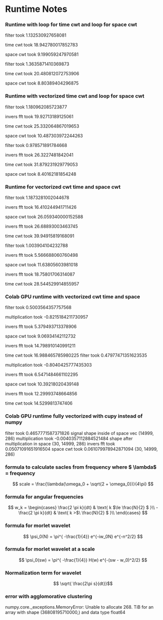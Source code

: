 # Runtime Notes

### Runtime with loop for time cwt and loop for space cwt

filter took 1.132530927658081

time cwt took 18.942780017852783

space cwt took 9.199059247970581

filter took 1.3635871410369873

time cwt took 20.480812072753906

space cwt took 8.80389404296875

### Runtime with vectorized time cwt and loop for space cwt

filter took 1.180962085723877

invers fft took 19.92713189125061

time cwt took 25.332064867019653

space cwt took 10.487303972244263

filter took 0.978571891784668

invers fft took 26.3227481842041

time cwt took 31.879231929779053

space cwt took 8.40162181854248

### Runtime for vectorized cwt time and space cwt

filter took 1.1873281002044678

invers fft took 16.410244941711426

space cwt took 26.059340000152588

invers fft took 26.68893003463745

time cwt took 39.94915819168091

filter took 1.003904104232788

invers fft took 5.566688060760498

space cwt took 11.63805603981018

invers fft took 18.75801706314087

time cwt took 28.544529914855957

### Colab GPU runtime with vectorized cwt time and space

filter took 0.5003564357757568

multiplication took -0.8215184211730957

invers fft took 5.379493713378906

space cwt took 9.06934142112732

invers fft took 14.798910140991211

time cwt took 16.988465785980225
filter took 0.47977471351623535

multiplication took -0.8040425777435303

invers fft took 6.5471484661102295

space cwt took 10.39218020439148

invers fft took 12.29993748664856

time cwt took 14.5299813747406

### Colab GPU runtime fully vectorized with cupy instead of numpy

filter took 0.4657771587371826
signal shape inside of space vec (14999, 286)
multiplication took -0.0040357112884521484
shape after multiplication in space (30, 14999, 286)
invers fft took 0.05071091651916504
space cwt took 0.061079978942871094
(30, 14999, 286)

### formula to calculate sacles from frequency where $ \lambda$ = frequency

$$ scale = \frac{\lambda(\omega_0 + \sqrt{2 + \omega_0})}{4\pi} $$

### formula for angular frequencies

$$
w_k = \begin{cases}
   \frac{2 \pi k}{dt} & \text{ k $\le \frac{N}{2} $ }\\
   -\frac{2 \pi k}{dt} & \text{ k >$\ \frac{N}{2} $ }\\
    \end{cases}
$$

### formula for morlet wavelet

$$
\psi_0(N) = \pi^{ -\frac{1}{4}} e^{-iw_0N} e^{-n^2/2}
$$

### formula for morlet wavelet at a scale

$$
\psi_0(sw) = \pi^{ -\frac{1}{4}} H(w) e^{-(sw - w_0)^2/2}
$$

### Normalization term for wavelet

$$ \sqrt{ \frac{2\pi s}{dt}}$$

### error with agglomorative clustering

numpy.core.\_exceptions.MemoryError: Unable to allocate 268. TiB for an array with shape (36808195710000,) and data type float64
